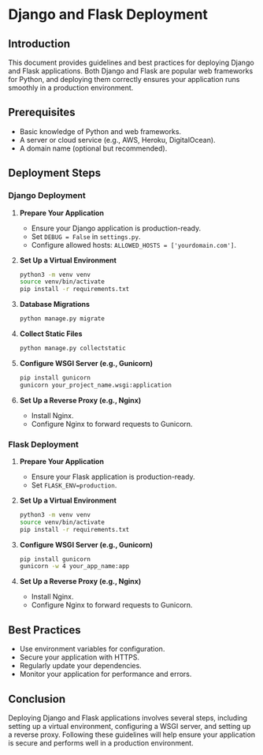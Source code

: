 # Django and Flask Deployment

## Introduction
This document provides guidelines and best practices for deploying Django and Flask applications. Both Django and Flask are popular web frameworks for Python, and deploying them correctly ensures your application runs smoothly in a production environment.

## Prerequisites
- Basic knowledge of Python and web frameworks.
- A server or cloud service (e.g., AWS, Heroku, DigitalOcean).
- A domain name (optional but recommended).

## Deployment Steps

### Django Deployment

1. **Prepare Your Application**
    - Ensure your Django application is production-ready.
    - Set `DEBUG = False` in `settings.py`.
    - Configure allowed hosts: `ALLOWED_HOSTS = ['yourdomain.com']`.

2. **Set Up a Virtual Environment**
    ```bash
    python3 -m venv venv
    source venv/bin/activate
    pip install -r requirements.txt
    ```

3. **Database Migrations**
    ```bash
    python manage.py migrate
    ```

4. **Collect Static Files**
    ```bash
    python manage.py collectstatic
    ```

5. **Configure WSGI Server (e.g., Gunicorn)**
    ```bash
    pip install gunicorn
    gunicorn your_project_name.wsgi:application
    ```

6. **Set Up a Reverse Proxy (e.g., Nginx)**
    - Install Nginx.
    - Configure Nginx to forward requests to Gunicorn.

### Flask Deployment

1. **Prepare Your Application**
    - Ensure your Flask application is production-ready.
    - Set `FLASK_ENV=production`.

2. **Set Up a Virtual Environment**
    ```bash
    python3 -m venv venv
    source venv/bin/activate
    pip install -r requirements.txt
    ```

3. **Configure WSGI Server (e.g., Gunicorn)**
    ```bash
    pip install gunicorn
    gunicorn -w 4 your_app_name:app
    ```

4. **Set Up a Reverse Proxy (e.g., Nginx)**
    - Install Nginx.
    - Configure Nginx to forward requests to Gunicorn.

## Best Practices
- Use environment variables for configuration.
- Secure your application with HTTPS.
- Regularly update your dependencies.
- Monitor your application for performance and errors.

## Conclusion
Deploying Django and Flask applications involves several steps, including setting up a virtual environment, configuring a WSGI server, and setting up a reverse proxy. Following these guidelines will help ensure your application is secure and performs well in a production environment.
